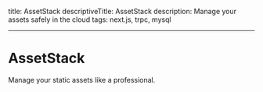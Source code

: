 title: AssetStack
descriptiveTitle: AssetStack
description: Manage your assets safely in the cloud
tags: next.js, trpc, mysql

---

# AssetStack

Manage your static assets like a professional.